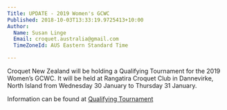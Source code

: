 ```yaml
---
Title: UPDATE - 2019 Women's GCWC
Published: 2018-10-03T13:33:19.9725413+10:00
Author:
  Name: Susan Linge
  Email: croquet.australia@gmail.com
  TimeZoneId: AUS Eastern Standard Time

---
```

Croquet New Zealand will be holding a Qualifying Tournament for the 2019 Women’s GCWC.  It will be held at Rangatira Croquet Club in Dannevirke, North Island from Wednesday 30 January to Thursday 31 January.

Information can be found at [Qualifying Tournament](https://eventdesq.sportstg.com/index.cfm?fuseaction=RegisterAdd1&EventDesqID=30162&OrgID=4277)